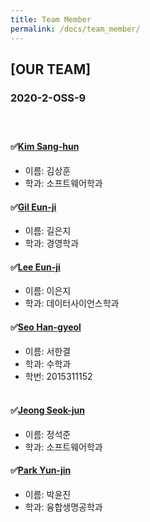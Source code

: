 ```yaml
---
title: Team Member
permalink: /docs/team_member/
---
```

## [OUR TEAM]
### 2020-2-OSS-9<br><br><br>
#### &#9989;[Kim Sang-hun](https://github.com/baldwinIV)<br>
- 이름: 김상훈 <br>
- 학과: 소프트웨어학과 <br>

#### &#9989;[Gil Eun-ji](https://github.com/EunJiGil)<br>
- 이름: 길은지 <br>
- 학과: 경영학과 <br>
#### &#9989;[Lee Eun-ji](https://github.com/eunji0123)<br>
- 이름: 이은지<br>
- 학과: 데이터사이언스학과<br>
#### &#9989;[Seo Han-gyeol](https://github.com/Seo-han-gyeol)<br>
- 이름: 서한결 <br>
- 학과: 수학과 <br>
- 학번: 2015311152 <br><br>
#### &#9989;[Jeong Seok-jun](https://github.com/June1010)<br>
- 이름: 정석준 <br>
- 학과: 소프트웨어학과 <br>
#### &#9989;[Park Yun-jin](https://github.com/younjin0520)<br>
- 이름: 박윤진<br>
- 학과: 융합생명공학과<br>

